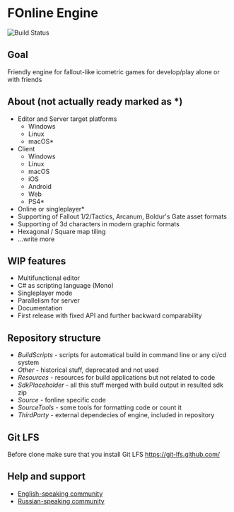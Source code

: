 # FOnline Engine

![Build Status](https://ci.fonline.ru/buildStatus/icon?job=fonline/master)

## Goal

Friendly engine for fallout-like icometric games for develop/play alone or with friends

## About (not actually ready marked as *)

* Editor and Server target platforms
  * Windows
  * Linux
  * macOS*
* Client
  * Windows
  * Linux
  * macOS
  * iOS
  * Android
  * Web
  * PS4*
* Online or singleplayer*
* Supporting of Fallout 1/2/Tactics, Arcanum, Boldur's Gate asset formats
* Supporting of 3d characters in modern graphic formats
* Hexagonal / Square map tiling
* ...write more

## WIP features

* Multifunctional editor
* C# as scripting language (Mono)
* Singleplayer mode
* Parallelism for server
* Documentation
* First release with fixed API and further backward comparability

## Repository structure

* *BuildScripts* - scripts for automatical build in command line or any ci/cd system
* *Other* - historical stuff, deprecated and not used
* *Resources* - resources for build applications but not related to code
* *SdkPlaceholder* - all this stuff merged with build output in resulted sdk zip
* *Source* - fonline specific code
* *SourceTools* - some tools for formatting code or count it
* *ThirdParty* - external dependecies of engine, included in repository

## Git LFS

Before clone make sure that you install Git LFS
https://git-lfs.github.com/

## Help and support

* [English-speaking community](https://fodev.net)
* [Russian-speaking community](https://fonline.ru)
